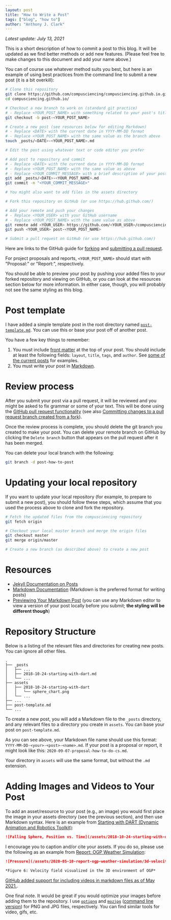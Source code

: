 ```yaml
---
layout: post
title: "How to Write a Post"
tags: ["blog", "how to"]
author: "Anthony J. Clark"
---
```


*Latest update: July 13, 2021*

This is a short description of how to commit a post to this blog. It will be updated as we find better methods or add new features. (Please feel free to make changes to this document and add your name above.)

You can of course use whatever method suits you best, but here is an example of using best practices from the command line to submit a new post (it is a bit overkill):

```bash
# Clone this repository
git clone https://github.com/compusciencing/compusciencing.github.io.git
cd compusciencing.github.io/

# Checkout a new branch to work on (standard git practice)
# - Replace <YOUR_POST_NAME> with something related to your post's title
git checkout -b post-<YOUR_POST_NAME>

# Create a new post (see resources below for editing Markdown)
# - Replace <DATE> with the current date in YYYY-MM-DD format
# - Replace <YOUR_POST_NAME> with the same value as the branch above
touch _posts/<DATE>-<YOUR_POST_NAME>.md

# Edit the post using whatever text or code editor you prefer

# Add post to repository and commit
# - Replace <DATE> with the current date in YYYY-MM-DD format
# - Replace <YOUR_POST_NAME> with the same value as above
# - Replace <YOUR_COMMIT_MESSAGE> with a brief description of your post
git add _posts/<DATE>-<YOUR_POST_NAME>.md
git commit -m "<YOUR_COMMIT_MESSAGE>"

# You might also want to add files in the assets directory

# Fork this repository on GitHub (or use https://hub.github.com/)

# Add your remote and push your changes
# - Replace <YOUR_USER> with your GitHub username
# - Replace <YOUR_POST_NAME> with the same value as above
git remote add <YOUR_USER> https://github.com/<YOUR_USER>/compusciencing.github.io.git
git push <YOUR_USER> post-<YOUR_POST_NAME>

# Submit a pull request on GitHub (or use https://hub.github.com/)
```

Here are links to the GitHub guide for [forking](https://guides.github.com/activities/forking/#fork) and [submitting a pull request](https://guides.github.com/activities/forking/#making-a-pull-request).

For project proposals and reports, `<YOUR_POST_NAME>` should start with "Proposal:" or "Report:", respectively.

You should be able to preview your post by pushing your added files to your forked repository and viewing on GitHub, or you can look at the resources section below for more information. In either case, though, you will probably not see the same styling as this blog.

# Post template

I have added a simple template post in the root directory named [`post-template.md`](https://raw.githubusercontent.com/compusciencing/compusciencing.github.io/master/post-template.md). You can use this or base your post off of another post.

You have a few key things to remember:

1. You must include [front matter](https://jekyllrb.com/docs/front-matter/) at the top of your post. You should include at least the following fields: `layout`, `title`, `tags`, and `author`. See [some of the current posts](https://github.com/compusciencing/compusciencing.github.io/tree/master/_posts) for examples.
2. You must write your post in [Markdown](https://guides.github.com/features/mastering-markdown/).

# Review process

After you submit your post via a pull request, it will be reviewed and you might be asked to fix grammar or some of your text. This will be done using the [GitHub pull request functionality](https://docs.github.com/en/github/collaborating-with-issues-and-pull-requests/about-pull-requests) (see also [Committing changes to a pull request branch created from a fork](https://docs.github.com/en/github/collaborating-with-issues-and-pull-requests/committing-changes-to-a-pull-request-branch-created-from-a-fork)).

Once the review process is complete, you should delete the git branch you created to make your post. You can delete your remote branch on GitHub by clicking the `Delete branch` button that appears on the pull request after it has been merged.

You can delete your local branch with the following:

```bash
git branch -d post-how-to-post
```

# Updating your local repository

If you want to update your local repository (for example, to prepare to submit a new post), you should follow these steps, which assume that you used the process above to clone and fork the repository.

```bash
# Fetch the updated files from the compusciencing repository
git fetch origin

# Checkout your local master branch and merge the origin files
git checkout master
git merge origin/master

# Create a new branch (as described above) to create a new post
```

# Resources

- [Jekyll Documentation on Posts](https://jekyllrb.com/docs/posts/)
- [Markdown Documentation](https://daringfireball.net/projects/markdown/) (Markdown is the preferred format for writing posts)
- [Previewing Your Markdown Post](http://lmgtfy.com/?q=markdown+editor) (you can use any Markdown editor to view a version of your post locally before you submit; **the styling will be different though**)

# Repository Structure


Below is a listing of the relevant files and directories for creating new posts. You can ignore all other files.

```text
.
├── _posts
│   ├── ...
│   ├── 2018-10-24-starting-with-dart.md
│   └── ...
├── assets
│   ├── 2018-10-24-starting-with-dart
│   │   └── sphere_chart.png
│   └── ...
├── ...
├── post-template.md
└── ...
```

To create a new post, you will add a Markdown file to the `_posts` directory, and any relevant files to a directory you create in `assets`. You can base your post on `post-template.md`.

As you can see above, your Markdown file name should use this format: `YYYY-MM-DD-<your>-<post>-<name>.md`. If your post is a proposal or report, it might look like this: `2020-09-07-proposal-how-to-do-cs.md`.

Your directory in `assets` will use the same format, but without the `.md` extension.

# Adding Images and Videos to Your Post

To add an asset/resource to your post (e.g., an image) you would first place the image in your assets directory (see the previous section), and then use Markdown syntax. Here is an example from [Starting with DART (Dynamic Animation and Robotics Toolkit)](https://compusciencing.github.io/starting-with-dart.html):

```markdown
![Falling Sphere, Position vs. Time](/assets/2018-10-24-starting-with-dart/sphere_chart.png)
```

I encourage you to caption and/or cite your assets. If you do so, please use the following as an example from [Report: OGP Weather Simulation](https://compusciencing.github.io/report-ogp-weather-simulation.html):

```markdown
![Pressure](/assets/2020-05-10-report-ogp-weather-simulation/3d-velocity-field.png)

*Figure 6: Velocity field visualized in the 3D environment of OGP*
```

[GitHub added support for including videos in markdown files as of May 2021.](https://github.blog/2021-05-13-video-uploads-available-github/).

One final note. It would be great if you would optimize your images before adding them to the repository. I use [`optipng`](http://optipng.sourceforge.net/) and [`mozjpg`](https://mozjpeg.com/) ([command line version](https://github.com/mozilla/mozjpeg)) for PNG and JPG files, respectively. You can find similar tools for video, gifs, etc.
